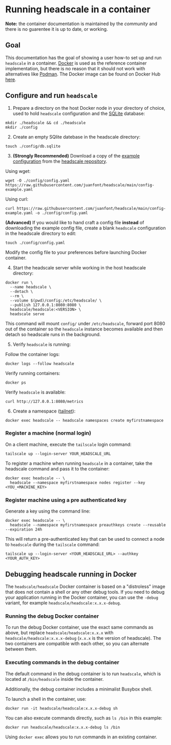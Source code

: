 # Running headscale in a container

**Note:** the container documentation is maintained by the _community_ and there is no guarentee
it is up to date, or working.

## Goal

This documentation has the goal of showing a user how-to set up and run `headscale` in a container.
[Docker](https://www.docker.com) is used as the reference container implementation, but there is no reason that it should
not work with alternatives like [Podman](https://podman.io). The Docker image can be found on Docker Hub [here](https://hub.docker.com/r/headscale/headscale).

## Configure and run `headscale`

1. Prepare a directory on the host Docker node in your directory of choice, used to hold `headscale` configuration and the [SQLite](https://www.sqlite.org/) database:

```shell
mkdir ./headscale && cd ./headscale
mkdir ./config
```

2. Create an empty SQlite datebase in the headscale directory:

```shell
touch ./config/db.sqlite
```

3. **(Strongly Recommended)** Download a copy of the [example configuration](../config-example.yaml) from the [headscale repository](https://github.com/juanfont/headscale/).

Using wget:
```shell
wget -O ./config/config.yaml https://raw.githubusercontent.com/juanfont/headscale/main/config-example.yaml
```

Using curl:
```shell
curl https://raw.githubusercontent.com/juanfont/headscale/main/config-example.yaml -o ./config/config.yaml
```

**(Advanced)** If you would like to hand craft a config file **instead** of downloading the example config file, create a blank `headscale` configuration in the headscale directory to edit:

```shell
touch ./config/config.yaml
```

Modify the config file to your preferences before launching Docker container.

4. Start the headscale server while working in the host headscale directory:

```shell
docker run \
  --name headscale \
  --detach \
  --rm \
  --volume $(pwd)/config:/etc/headscale/ \
  --publish 127.0.0.1:8080:8080 \
  headscale/headscale:<VERSION> \
  headscale serve

```

This command will mount `config/` under `/etc/headscale`, forward port 8080 out of the container so the
`headscale` instance becomes available and then detach so headscale runs in the background.

5. Verify `headscale` is running:

Follow the container logs:

```shell
docker logs --follow headscale
```

Verify running containers:

```shell
docker ps
```

Verify `headscale` is available:

```shell
curl http://127.0.0.1:8080/metrics
```

6. Create a namespace ([tailnet](https://tailscale.com/kb/1136/tailnet/)):

```shell
docker exec headscale -- headscale namespaces create myfirstnamespace
```

### Register a machine (normal login)

On a client machine, execute the `tailscale` login command:

```shell
tailscale up --login-server YOUR_HEADSCALE_URL
```

To register a machine when running `headscale` in a container, take the headscale command and pass it to the container:

```shell
docker exec headscale -- \
  headscale --namespace myfirstnamespace nodes register --key <YOU_+MACHINE_KEY>
```

### Register machine using a pre authenticated key

Generate a key using the command line:

```shell
docker exec headscale -- \
  headscale --namespace myfirstnamespace preauthkeys create --reusable --expiration 24h
```

This will return a pre-authenticated key that can be used to connect a node to `headscale` during the `tailscale` command:

```shell
tailscale up --login-server <YOUR_HEADSCALE_URL> --authkey <YOUR_AUTH_KEY>
```

## Debugging headscale running in Docker

The `headscale/headscale` Docker container is based on a "distroless" image that does not contain a shell or any other debug tools. If you need to debug your application running in the Docker container, you can use the `-debug` variant, for example `headscale/headscale:x.x.x-debug`.

### Running the debug Docker container

To run the debug Docker container, use the exact same commands as above, but replace `headscale/headscale:x.x.x` with `headscale/headscale:x.x.x-debug` (`x.x.x` is the version of headscale). The two containers are compatible with each other, so you can alternate between them.

### Executing commands in the debug container

The default command in the debug container is to run `headscale`, which is located at `/bin/headscale` inside the container.

Additionally, the debug container includes a minimalist Busybox shell.

To launch a shell in the container, use:

```
docker run -it headscale/headscale:x.x.x-debug sh
```

You can also execute commands directly, such as `ls /bin` in this example:

```
docker run headscale/headscale:x.x.x-debug ls /bin
```

Using `docker exec` allows you to run commands in an existing container.
